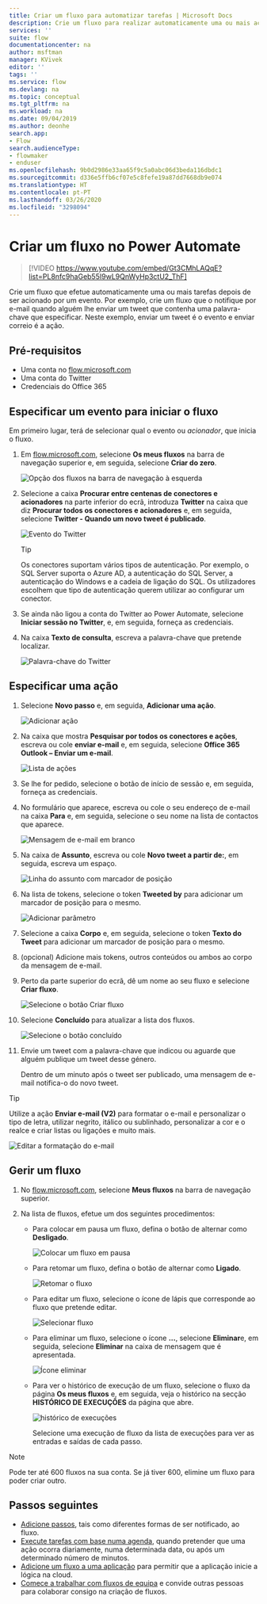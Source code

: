 ```yaml
---
title: Criar um fluxo para automatizar tarefas | Microsoft Docs
description: Crie um fluxo para realizar automaticamente uma ou mais ações, como o envio de correio, quando ocorrem eventos, tal como alguém adicionar uma linha a uma lista do SharePoint.
services: ''
suite: flow
documentationcenter: na
author: msftman
manager: KVivek
editor: ''
tags: ''
ms.service: flow
ms.devlang: na
ms.topic: conceptual
ms.tgt_pltfrm: na
ms.workload: na
ms.date: 09/04/2019
ms.author: deonhe
search.app:
- Flow
search.audienceType:
- flowmaker
- enduser
ms.openlocfilehash: 9b0d2986e33aa65f9c5a0abc06d3beda116dbdc1
ms.sourcegitcommit: d336e5ffb6cf07e5c8fefe19a87dd7668db9e074
ms.translationtype: HT
ms.contentlocale: pt-PT
ms.lasthandoff: 03/26/2020
ms.locfileid: "3298094"
---
```

# <a name="create-a-flow-in-power-automate"></a>Criar um fluxo no Power Automate


> [!VIDEO https://www.youtube.com/embed/Gt3CMhLAQqE?list=PL8nfc9haGeb55I9wL9QnWyHp3ctU2_ThF]

Crie um fluxo que efetue automaticamente uma ou mais tarefas depois de ser acionado por um evento. Por exemplo, crie um fluxo que o notifique por e-mail quando alguém lhe enviar um tweet que contenha uma palavra-chave que especificar. Neste exemplo, enviar um tweet é o evento e enviar correio é a ação.

## <a name="prerequisites"></a>Pré-requisitos

* Uma conta no [flow.microsoft.com](https://flow.microsoft.com)
* Uma conta do Twitter
* Credenciais do Office 365

## <a name="specify-an-event-to-start-the-flow"></a>Especificar um evento para iniciar o fluxo

Em primeiro lugar, terá de selecionar qual o evento ou *acionador*, que inicia o fluxo.

1. Em [flow.microsoft.com](https://flow.microsoft.com), selecione **Os meus fluxos** na barra de navegação superior e, em seguida, selecione **Criar do zero**.

    ![Opção dos fluxos na barra de navegação à esquerda](./media/get-started-logic-flow/create-logic-flow.png)
1. Selecione a caixa **Procurar entre centenas de conectores e acionadores** na parte inferior do ecrã, introduza **Twitter** na caixa que diz **Procurar todos os conectores e acionadores** e, em seguida, selecione **Twitter - Quando um novo tweet é publicado**.

    ![Evento do Twitter](./media/get-started-logic-flow/twitter-search.png)

   >[!TIP]
   >Os conectores suportam vários tipos de autenticação. Por exemplo, o SQL Server suporta o Azure AD, a autenticação do SQL Server, a autenticação do Windows e a cadeia de ligação do SQL. Os utilizadores escolhem que tipo de autenticação querem utilizar ao configurar um conector.

1. Se ainda não ligou a conta do Twitter ao Power Automate, selecione **Iniciar sessão no Twitter**, e, em seguida, forneça as credenciais.

1. Na caixa **Texto de consulta**, escreva a palavra-chave que pretende localizar.

    ![Palavra-chave do Twitter](./media/get-started-logic-flow/twitter-keyword.png)

## <a name="specify-an-action"></a>Especificar uma ação

1. Selecione **Novo passo** e, em seguida, **Adicionar uma ação**.

    ![Adicionar ação](./media/get-started-logic-flow/add-action-icon.png)

1. Na caixa que mostra **Pesquisar por todos os conectores e ações**, escreva ou cole **enviar e-mail** e, em seguida, selecione **Office 365 Outlook – Enviar um e-mail**.

    ![Lista de ações](./media/get-started-logic-flow/send-email.png)

1. Se lhe for pedido, selecione o botão de início de sessão e, em seguida, forneça as credenciais.

1. No formulário que aparece, escreva ou cole o seu endereço de e-mail na caixa **Para** e, em seguida, selecione o seu nome na lista de contactos que aparece.

    ![Mensagem de e-mail em branco](./media/get-started-logic-flow/blank-email.png)
1. Na caixa de **Assunto**, escreva ou cole **Novo tweet a partir de:**, em seguida, escreva um espaço.

    ![Linha do assunto com marcador de posição](./media/get-started-logic-flow/message-token.png)
1. Na lista de tokens, selecione o token **Tweeted by** para adicionar um marcador de posição para o mesmo.

    ![Adicionar parâmetro](./media/get-started-logic-flow/add-parameter.png)
1. Selecione a caixa **Corpo** e, em seguida, selecione o token **Texto do Tweet** para adicionar um marcador de posição para o mesmo.
1. (opcional) Adicione mais tokens, outros conteúdos ou ambos ao corpo da mensagem de e-mail.
1. Perto da parte superior do ecrã, dê um nome ao seu fluxo e selecione **Criar fluxo**.

    ![Selecione o botão Criar fluxo](./media/get-started-logic-flow/create-button.png)
1. Selecione **Concluído** para atualizar a lista dos fluxos.

     ![Selecione o botão concluído](./media/get-started-logic-flow/done-button.png)
1. Envie um tweet com a palavra-chave que indicou ou aguarde que alguém publique um tweet desse género.

     Dentro de um minuto após o tweet ser publicado, uma mensagem de e-mail notifica-o do novo tweet.

> [!TIP]
> Utilize a ação **Enviar e-mail (V2)** para formatar o e-mail e personalizar o tipo de letra, utilizar negrito, itálico ou sublinhado, personalizar a cor e o realce e criar listas ou ligações e muito mais.

![Editar a formatação do e-mail](media/get-started-logic-flow/email-rich-text.png)

## <a name="manage-a-flow"></a>Gerir um fluxo

1. No [flow.microsoft.com](https://flow.microsoft.com), selecione **Meus fluxos** na barra de navegação superior.
1. Na lista de fluxos, efetue um dos seguintes procedimentos:

   * Para colocar em pausa um fluxo, defina o botão de alternar como **Desligado**.

       ![Colocar um fluxo em pausa](./media/get-started-logic-flow/pause-flow.png)
   * Para retomar um fluxo, defina o botão de alternar como **Ligado**.

       ![Retomar o fluxo](./media/get-started-logic-flow/resume-flow.png)
   * Para editar um fluxo, selecione o ícone de lápis que corresponde ao fluxo que pretende editar.

       ![Selecionar fluxo](./media/get-started-logic-flow/select-flow.png)
   * Para eliminar um fluxo, selecione o ícone **...**, selecione **Eliminar**e, em seguida, selecione **Eliminar** na caixa de mensagem que é apresentada.

       ![Ícone eliminar](./media/get-started-logic-flow/delete-icon.png)
   * Para ver o histórico de execução de um fluxo, selecione o fluxo da página **Os meus fluxos** e, em seguida, veja o histórico na secção **HISTÓRICO DE EXECUÇÕES** da página que abre.

       ![histórico de execuções](./media/get-started-logic-flow/run-history.png)

     Selecione uma execução de fluxo da lista de execuções para ver as entradas e saídas de cada passo.

> [!NOTE]
> Pode ter até 600 fluxos na sua conta. Se já tiver 600, elimine um fluxo para poder criar outro.
>
>

## <a name="next-steps"></a>Passos seguintes

* [Adicione passos](multi-step-logic-flow.md), tais como diferentes formas de ser notificado, ao fluxo.
* [Execute tarefas com base numa agenda](run-scheduled-tasks.md), quando pretender que uma ação ocorra diariamente, numa determinada data, ou após um determinado número de minutos.
* [Adicione um fluxo a uma aplicação](https://powerapps.microsoft.com/tutorials/using-logic-flows/) para permitir que a aplicação inicie a lógica na cloud.
* [Comece a trabalhar com fluxos de equipa](create-team-flows.md) e convide outras pessoas para colaborar consigo na criação de fluxos.
